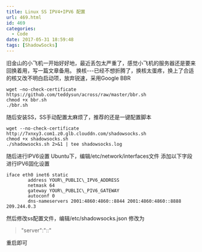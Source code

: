 ```yaml
---
title: Linux SS IPV4+IPV6 配置
url: 469.html
id: 469
categories:
  - Code
date: 2017-05-31 18:59:48
tags: [ShadowSocks]
---
```


旧金山的小飞机一开始好好地，最近丢包太严重了，感觉小飞机的服务器还是要来回换着用，写一篇文章备用。 换核---已经不想折腾了，换核太蛋疼，换上了合适的核又改不明白启动项，放弃锐速，采用Google BBR  
```
wget –no-check-certificate https://github.com/teddysun/across/raw/master/bbr.sh
chmod +x bbr.sh
./bbr.sh
```
随后安装SS，SS手动配置太麻烦了，推荐的还是一键配置脚本  
```
wget --no-check-certificate http://7xnxy3.com1.z0.glb.clouddn.com/shadowsocks.sh
chmod +x shadowsocks.sh
./shadowsocks.sh 2>&1 | tee shadowsocks.log
```
随后进行IPV6设置 Ubuntu下，编辑/etc/network/interfaces文件 添加以下字段进行IPV6固化设置   
```
iface eth0 inet6 static
        address YOUR\_PUBLIC\_IPV6_ADDRESS
        netmask 64
        gateway YOUR\_PUBLIC\_PIV6_GATEWAY
        autoconf 0
        dns-nameservers 2001:4860:4860::8844 2001:4860:4860::8888 209.244.0.3
```
然后修改ss配置文件，编辑/etc/shadowsocks.json 修改为  
 
>"server":"::"

重启即可  